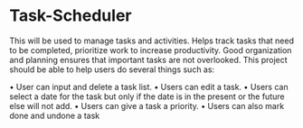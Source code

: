 # Task-Scheduler

This will be used to manage tasks and activities. Helps track tasks that need to be completed, prioritize work to increase productivity. Good organization and planning ensures that important tasks are not overlooked. This project should be able to help users do several things such as:

•	User can input and delete a task list.
•	Users can edit a task.
•	Users can select a date for the task but only if the date is in the present or the future else will not add.
•	Users can give a task a priority.
•	Users can also mark done and undone a task
